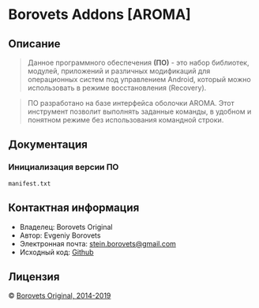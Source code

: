 # Borovets Addons [AROMA]

## Описание

> Данное программного обеспечения **(ПО)** - это набор библиотек, модулей, приложений и различных модификаций для операционных систем под управлением Android, который можно использовать в режиме восстановления (Recovery).

> ПО разработано на базе интерфейса оболочки AROMA. Этот инструмент позволит выполнять заданные команды, в удобном и понятном режиме без использования командной строки.

## Документация

### Инициализация версии ПО

`
manifest.txt
`

## Контактная информация

* Владелец: Borovets Original
* Автор: Evgeniy Borovets
* Электронная почта: [stein.borovets@gmail.com](mailto:stein.borovets@gmail.com)
* Исходный код: [Github](https://github.com/borovets/Borovets-Addons)

## Лицензия

© [Borovets Original, 2014-2019](LICENSE.md)
